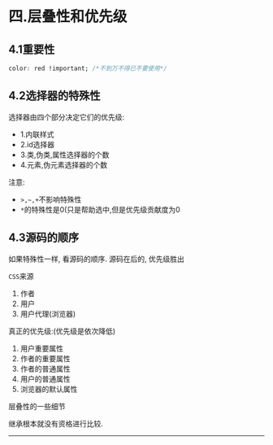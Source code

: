 # 四.层叠性和优先级


## 4.1重要性

```css
color: red !important; /*不到万不得已不要使用*/
```

## 4.2选择器的特殊性

选择器由四个部分决定它们的优先级:

- 1.内联样式
- 2.id选择器
- 3.类,伪类,属性选择器的个数
- 4.元素,伪元素选择器的个数

注意:

- `>,~,+`不影响特殊性
- `*`的特殊性是0(只是帮助选中,但是优先级贡献度为0

## 4.3源码的顺序

如果特殊性一样, 看源码的顺序.  源码在后的, 优先级胜出



`CSS`来源

1. 作者
2. 用户
3. 用户代理(浏览器)

真正的优先级:(优先级是依次降低)

1. 用户重要属性
2. 作者的重要属性
3. 作者的普通属性
4. 用户的普通属性
5. 浏览器的默认属性

层叠性的一些细节

继承根本就没有资格进行比较.

---